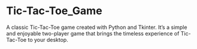 # Tic-Tac-Toe_Game
A classic Tic-Tac-Toe game created with Python and Tkinter. It’s a simple and enjoyable two-player game that brings the timeless experience of Tic-Tac-Toe to your desktop.
